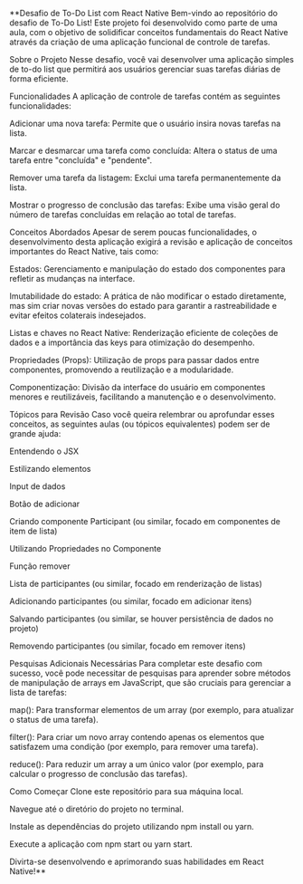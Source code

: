 **Desafio de To-Do List com React Native
Bem-vindo ao repositório do desafio de To-Do List! Este projeto foi desenvolvido como parte de uma aula, com o objetivo de solidificar conceitos fundamentais do React Native através da criação de uma aplicação funcional de controle de tarefas.

Sobre o Projeto
Nesse desafio, você vai desenvolver uma aplicação simples de to-do list que permitirá aos usuários gerenciar suas tarefas diárias de forma eficiente.

Funcionalidades
A aplicação de controle de tarefas contém as seguintes funcionalidades:

Adicionar uma nova tarefa: Permite que o usuário insira novas tarefas na lista.

Marcar e desmarcar uma tarefa como concluída: Altera o status de uma tarefa entre "concluída" e "pendente".

Remover uma tarefa da listagem: Exclui uma tarefa permanentemente da lista.

Mostrar o progresso de conclusão das tarefas: Exibe uma visão geral do número de tarefas concluídas em relação ao total de tarefas.

Conceitos Abordados
Apesar de serem poucas funcionalidades, o desenvolvimento desta aplicação exigirá a revisão e aplicação de conceitos importantes do React Native, tais como:

Estados: Gerenciamento e manipulação do estado dos componentes para refletir as mudanças na interface.

Imutabilidade do estado: A prática de não modificar o estado diretamente, mas sim criar novas versões do estado para garantir a rastreabilidade e evitar efeitos colaterais indesejados.

Listas e chaves no React Native: Renderização eficiente de coleções de dados e a importância das keys para otimização do desempenho.

Propriedades (Props): Utilização de props para passar dados entre componentes, promovendo a reutilização e a modularidade.

Componentização: Divisão da interface do usuário em componentes menores e reutilizáveis, facilitando a manutenção e o desenvolvimento.

Tópicos para Revisão
Caso você queira relembrar ou aprofundar esses conceitos, as seguintes aulas (ou tópicos equivalentes) podem ser de grande ajuda:

Entendendo o JSX

Estilizando elementos

Input de dados

Botão de adicionar

Criando componente Participant (ou similar, focado em componentes de item de lista)

Utilizando Propriedades no Componente

Função remover

Lista de participantes (ou similar, focado em renderização de listas)

Adicionando participantes (ou similar, focado em adicionar itens)

Salvando participantes (ou similar, se houver persistência de dados no projeto)

Removendo participantes (ou similar, focado em remover itens)

Pesquisas Adicionais Necessárias
Para completar este desafio com sucesso, você pode necessitar de pesquisas para aprender sobre métodos de manipulação de arrays em JavaScript, que são cruciais para gerenciar a lista de tarefas:

map(): Para transformar elementos de um array (por exemplo, para atualizar o status de uma tarefa).

filter(): Para criar um novo array contendo apenas os elementos que satisfazem uma condição (por exemplo, para remover uma tarefa).

reduce(): Para reduzir um array a um único valor (por exemplo, para calcular o progresso de conclusão das tarefas).

Como Começar
Clone este repositório para sua máquina local.

Navegue até o diretório do projeto no terminal.

Instale as dependências do projeto utilizando npm install ou yarn.

Execute a aplicação com npm start ou yarn start.

Divirta-se desenvolvendo e aprimorando suas habilidades em React Native!**
